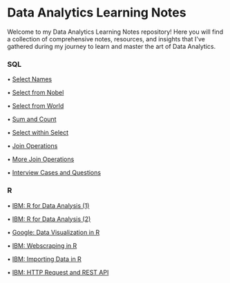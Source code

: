 # Data Analytics Learning Notes
Welcome to my Data Analytics Learning Notes repository! Here you will find a collection of comprehensive notes, resources, and insights that I've gathered during my journey to learn and master the art of Data Analytics.


### SQL
• [Select Names](https://github.com/yokiebo/Data-Analytics-Journey/blob/main/SQL%20Practice%20-%20Select%20Names.sql)

• [Select from Nobel](https://github.com/yokiebo/Data-Analytics-Journey/blob/main/SQL%20Practice-%20Select%20from%20Nobel.sql)

• [Select from World](https://github.com/yokiebo/Data-Analytics-Journey/blob/main/SQL%20Practice-%20Select%20from%20World.sql)

• [Sum and Count](https://github.com/yokiebo/Data-Analytics-Journey/blob/main/SQL%20Practice-%20SUM%20and%20COUNT.sql)

• [Select within Select](https://github.com/yokiebo/Data-Analytics-Journey/blob/main/SQL%20practice%20Select%20within%20Select.sql)

• [Join Operations](https://github.com/yokiebo/Data-Analytics-Journey/blob/main/SQL%20Practice-%20Join%20Operations%201.sql)

• [More Join Operations](https://github.com/yokiebo/Data-Analytics-Journey/blob/main/SQL%20Problems-%20More%20JOIN%20Operations.sql)

• [Interview Cases and Questions](https://github.com/yokiebo/Data-Analytics-Journey/blob/main/SLQ%20Practice%20-%20INTERVIEW%20CASES%20and%20QUESTIONS.sql)


### R
• [IBM: R for Data Analysis (1)](https://github.com/yokiebo/Data-Analytics-Journey/blob/main/IBM-%20R%20for%20Data%20Analysis%20(1).Rmd)

• [IBM: R for Data Analysis (2)](https://github.com/yokiebo/Data-Analytics-Journey/blob/main/IBM-%20R%20for%20Data%20Analysis%20(2).Rmd)

• [Google: Data Visualization in R](https://github.com/yokiebo/Data-Analytics-Journey/blob/main/Data%20Visualization%20in%20R.Rmd)

• [IBM: Webscraping in R](https://github.com/yokiebo/Data-Analytics-Journey/blob/main/Webscraping%20in%20R.Rmd)

• [IBM: Importing Data in R](https://github.com/yokiebo/Data-Analytics-Journey/blob/main/Importing%20Data%20in%20R.Rmd)

• [IBM: HTTP Request and REST API](https://github.com/yokiebo/Data-Analytics-Journey/blob/main/HTTP%20Request%20and%20REST%20API.Rmd)
